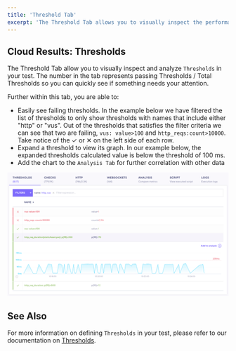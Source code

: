 ```yaml
---
title: 'Threshold Tab'
excerpt: 'The Threshold Tab allows you to visually inspect the performance of your Thresholds during a k6 test. '
---
```


## Cloud Results: Thresholds

The Threshold Tab allow you to visually inspect and analyze `Thresholds` in your test. The number in the tab represents passing Thresholds / Total Thresholds so you can quickly see if something needs your attention.

Further within this tab, you are able to:

- Easily see failing thresholds. In the example below we have filtered the list of thresholds to only show thresholds with names that include either "http" or "vus". Out of the thresholds that satisfies the filter criteria we can see that two are failing, `vus: value>100` and `http_reqs:count>10000`. Take notice of the &#10003; or &#10005; on the left side of each row.
- Expand a threshold to view its graph. In our example below, the expanded thresholds calculated value is below the threshold of 100 ms.
- Add the chart to the `Analysis Tab` for further correlation with other data

![Thresholds Tab](./images/03-Threshold-Tab/thresholds-tab.png)

## See Also

For more information on defining `Thresholds` in your test, please refer to our documentation on [Thresholds](/using-k6/thresholds).
